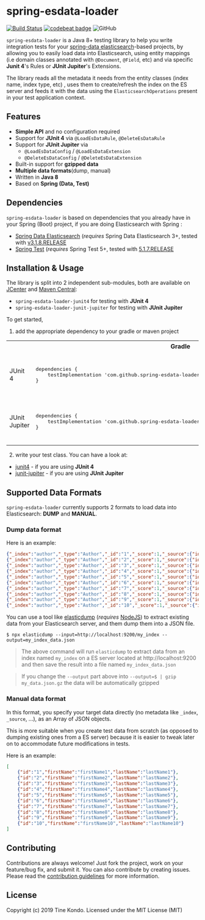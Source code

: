 
# spring-esdata-loader
[![Build  Status](https://travis-ci.org/tinesoft/spring-esdata-loader.svg?branch=master)](https://travis-ci.org/tinesoft/spring-esdata-loader)
[![codebeat badge](https://codebeat.co/badges/3c8b3893-a79e-4e3d-b769-a9285c771be2)](https://codebeat.co/projects/github-com-tinesoft-spring-esdata-loader-master)
![GitHub](https://img.shields.io/github/license/tinesoft/spring-esdata-loader)

`spring-esdata-loader` is a Java 8+ testing library to help you write integration tests for your [spring-data elasticsearch](https://spring.io/projects/spring-data-elasticsearch)-based projects, by allowing you to easily load data into Elasticsearch, using entity mappings (i.e domain classes annotated with `@Document`, `@Field`, etc) and via specific **Junit 4**'s Rules or **JUnit Jupiter**'s Extensions.

The library reads all the metadata it needs from the entity classes (index name, index type, etc) , uses them to create/refresh the index on the ES server and feeds it with the data using the `ElasticsearchOperations` present in your test application context.

## Features

* **Simple API** and no configuration required
* Support  for  **JUnit 4** via `@LoadEsDataRule`, `@DeleteEsDataRule`
* Support  for  **JUnit  Jupiter** via 
  * `@LoadEsDataConfig` / `@LoadEsDataExtension` 
  * `@DeleteEsDataConfig` / `@DeleteEsDataExtension`
* Built-in support for **gzipped data**
* **Multiple data formats**(dump, manual)
* Written  in  **Java  8**
* Based on **Spring (Data, Test)**

## Dependencies

`spring-esdata-loader` is based on dependencies that you already have in your Spring (Boot) project, if you are doing Elasticsearch with Spring :

* [Spring  Data  Elasticsearch](https://mvnrepository.com/artifact/org.springframework.data/spring-data-elasticsearch) (*requires* Spring Data Elasticsearch 3+, tested with [v3.1.8.RELEASE](https://mvnrepository.com/artifact/org.springframework.data/spring-data-elasticsearch/3.1.8.RELEASE )
* [Spring  Test](https://mvnrepository.com/artifact/org.springframework/spring-test) (*requires* Spring Test 5+, tested with [5.1.7.RELEASE](https://mvnrepository.com/artifact/org.springframework/spring-test/5.1.7.RELEASE)

## Installation & Usage

The library is split into 2 independent sub-modules, both are available on [JCenter](https://bintray.com/bintray/jcenter?filterByPkgName=spring-esdata-loader) and [Maven Central](https://search.maven.org/search?q=spring-esdata-loader):

* `spring-esdata-loader-junit4` for testing with **JUnit 4**
* `spring-esdata-loader-junit-jupiter` for testing with **JUnit Jupiter**

To get started,

1. add the appropriate dependency to your gradle or maven project

<table>
    <tr>
        <th></th>
        <th>Gradle</th>
        <th>Maven</th>
    </tr>
    <tr>
        <td>JUnit 4</td>
        <td>
<pre lang="groovy">dependencies {
    testImplementation 'com.github.spring-esdata-loader:spring-esdata-loader-junit4:1.1.0'
}</pre>
        </td>
        <td>
<pre lang="xml">&lt;dependency&gt;
    &lt;groupId&gt;com.github.spring-esdata-loader&lt;/groupId&gt;
    &lt;artifactId>spring-esdata-loader-junit4&lt;/artifactId&gt;
    &lt;version>1.1.0&lt;/version&gt;
    &lt;scope>test&lt;/scope&gt;
&lt;/dependency&gt;</pre>
        </td>
    </tr>
    <tr>
        <td>JUnit Jupiter</td>
        <td>
<pre lang="groovy">dependencies {
    testImplementation 'com.github.spring-esdata-loader:spring-esdata-loader-junit-jupiter:1.1.0'
}</pre>
        </td>
        <td>
<pre lang="xml">&lt;dependency&gt;
    &lt;groupId&gt;com.github.spring-esdata-loader&lt;/groupId&gt;
    &lt;artifactId>spring-esdata-loader-junit-jupiter&lt;/artifactId&gt;
    &lt;version>1.1.0&lt;/version&gt;
    &lt;scope>test&lt;/scope&gt;
&lt;/dependency&gt;</pre>
        </td>
    </tr>
</table>

2. write your test class. You can have a look at:

* [junit4](/junit4) - if you are using **JUnit 4**
* [junit-jupiter](/junit-jupiter) - if you are using **JUnit Jupiter**

## Supported Data Formats

`spring-esdata-loader` currently supports 2 formats to load data into Elasticsearch: **DUMP** and **MANUAL**.

### Dump data format

Here is an example:
```json
{"_index":"author","_type":"Author","_id":"1","_score":1,"_source":{"id":"1","firstName":"firstName1","lastName":"lastName1"}}
{"_index":"author","_type":"Author","_id":"2","_score":1,"_source":{"id":"2","firstName":"firstName2","lastName":"lastName2"}}
{"_index":"author","_type":"Author","_id":"3","_score":1,"_source":{"id":"3","firstName":"firstName3","lastName":"lastName3"}}
{"_index":"author","_type":"Author","_id":"4","_score":1,"_source":{"id":"4","firstName":"firstName4","lastName":"lastName4"}}
{"_index":"author","_type":"Author","_id":"5","_score":1,"_source":{"id":"5","firstName":"firstName5","lastName":"lastName5"}}
{"_index":"author","_type":"Author","_id":"6","_score":1,"_source":{"id":"6","firstName":"firstName6","lastName":"lastName6"}}
{"_index":"author","_type":"Author","_id":"7","_score":1,"_source":{"id":"7","firstName":"firstName7","lastName":"lastName7"}}
{"_index":"author","_type":"Author","_id":"8","_score":1,"_source":{"id":"8","firstName":"firstName8","lastName":"lastName8"}}
{"_index":"author","_type":"Author","_id":"9","_score":1,"_source":{"id":"9","firstName":"firstName9","lastName":"lastName9"}}
{"_index":"author","_type":"Author","_id":"10","_score":1,"_source":{"id":"10","firstName":"firstName10","lastName":"lastName10"}}

```
You can use a tool like [elasticdump](https://npmjs.com/package/elasticdump) (*requires* [NodeJS](https://nodejs.org/)) to extract existing data
from your Elasticsearch server, and them dump them into a JSON file.

```
$ npx elasticdump --input=http://localhost:9200/my_index --output=my_index_data.json
```

> The above command will run `elasticdump` to extract data from an index named `my_index` on a ES server located at http://localhost:9200 and then save the result into a file named `my_index_data.json`

> If you change the `--output` part above into `--output=$ | gzip my_data.json.gz` the data will be automatically gzipped

### Manual data format

In this format, you specify your target data directly (no metadata like `_index`, `_source`, ...), as an Array of JSON objects.

This is more suitable when you create test data from scratch (as opposed to dumping existing ones from a ES server) because it is easier to tweak later on to accommodate future modifications in tests.

Here is an example:
```json
[
    {"id":"1","firstName":"firstName1","lastName":"lastName1"},
    {"id":"2","firstName":"firstName2","lastName":"lastName2"},
    {"id":"3","firstName":"firstName3","lastName":"lastName3"},
    {"id":"4","firstName":"firstName4","lastName":"lastName4"},
    {"id":"5","firstName":"firstName5","lastName":"lastName5"},
    {"id":"6","firstName":"firstName6","lastName":"lastName6"},
    {"id":"7","firstName":"firstName7","lastName":"lastName7"},
    {"id":"8","firstName":"firstName8","lastName":"lastName8"},
    {"id":"9","firstName":"firstName9","lastName":"lastName9"},
    {"id":"10","firstName":"firstName10","lastName":"lastName10"}
]
```
## Contributing

Contributions are always welcome! Just fork the project, work on your feature/bug fix, and submit it.
You can also contribute by creating issues. Please read the [contribution guidelines](.github/CONTRIBUTING.md) for more information.

## License

Copyright (c) 2019  Tine Kondo. Licensed under the MIT License (MIT)
